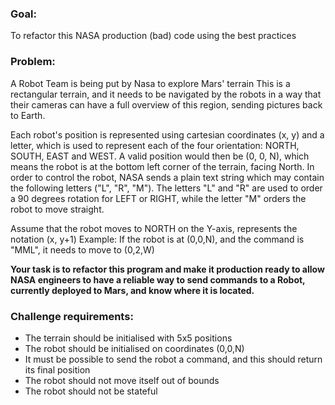 ### Goal:
To refactor this NASA production (bad) code using the best practices

### Problem:
A Robot Team is being put by Nasa to explore Mars' terrain
This is a rectangular terrain, and it needs to be navigated by the robots in a way that their cameras can have a full overview of this region, sending pictures back to Earth.

Each robot's position is represented using cartesian coordinates (x, y) and a letter, which is used to represent each of the four orientation: NORTH, SOUTH, EAST and WEST.
A valid position would then be (0, 0, N), which means the robot is at the bottom left corner of the terrain, facing North. 
In order to control the robot, NASA sends a plain text string which may contain the following letters ("L", "R", "M"). 
The letters "L" and "R" are used to order a 90 degrees rotation for LEFT or RIGHT, while the letter "M" orders the robot to move straight.

Assume that the robot moves to NORTH on the Y-axis, represents the notation (x, y+1)
Example: If the robot is at (0,0,N), and the command is "MML", it needs to move to (0,2,W)

**Your task is to refactor this program and make it production ready to allow NASA engineers to have a reliable way to send commands to a Robot, currently deployed to Mars, and know where it is located.**

### Challenge requirements:
* The terrain should be initialised with 5x5 positions
* The robot should be initialised on coordinates (0,0,N)
* It must be possible to send the robot a command, and this should return its final position
* The robot should not move itself out of bounds
* The robot should not be stateful